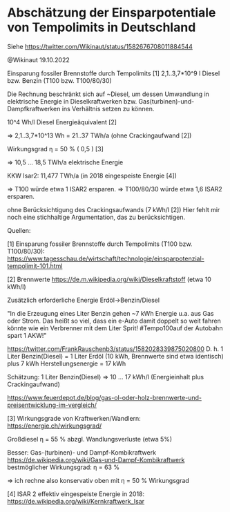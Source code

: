 # Abschätzung der Einsparpotentiale von Tempolimits in Deutschland

Siehe  https://twitter.com/Wikinaut/status/1582676708011884544


@Wikinaut 19.10.2022

Einsparung fossiler Brennstoffe durch Tempolimits [1]
2,1..3,7*10^9 l Diesel bzw. Benzin (T100 bzw. T100/80/30)

Die Rechnung beschränkt sich auf ~Diesel, um dessen Umwandlung in elektrische Energie in Dieselkraftwerken bzw. Gas(turbinen)-und-Dampfkraftwerken ins Verhältnis setzen zu können.

10^4 Wh/l Diesel Energieäquivalent [2]

=> 2,1..3,7*10^13 Wh = 21..37 TWh/a (ohne Crackingaufwand [2])

Wirkungsgrad η = 50 % ( 0,5 ) [3]

=> 10,5 … 18,5 TWh/a elektrische Energie


KKW Isar2: 11,477 TWh/a (in 2018 eingespeiste Energie [4])


=> T100 würde etwa 1 ISAR2 ersparen.
=> T100/80/30 würde etwa 1,6 ISAR2 ersparen.

ohne Berücksichtigung des Crackingsaufwands (7 kWh/l [2])
Hier fehlt mir noch eine stichhaltige Argumentation, das zu berücksichtigen.


Quellen:

[1]
Einsparung fossiler Brennstoffe durch Tempolimits (T100 bzw. T100/80/30):
https://www.tagesschau.de/wirtschaft/technologie/einsparpotenzial-tempolimit-101.html


[2] Brennwerte
https://de.m.wikipedia.org/wiki/Dieselkraftstoff (etwa 10 kWh/l)

Zusätzlich erforderliche Energie Erdöl→Benzin/Diesel

"In die Erzeugung eines Liter Benzin gehen ~7 kWh Energie u.a. aus Gas oder Strom. Das heißt so viel, dass ein e-Auto damit doppelt so weit fahren könnte wie ein Verbrenner mit dem Liter Sprit! #Tempo100auf der Autobahn spart 1 AKW!"

https://twitter.com/FrankRauschenb3/status/1582028339875020800
D. h. 1 Liter Benzin(Diesel) = 1 Liter Erdöl (10 kWh, Brennwerte sind etwa identisch) plus 7 kWh Herstellungsenergie = 17 kWh

Schätzung: 1 Liter Benzin(Diesel) => 10 … 17 kWh/l (Energieinhalt plus Crackingaufwand)


https://www.feuerdepot.de/blog/gas-ol-oder-holz-brennwerte-und-preisentwicklung-im-vergleich/

[3] Wirkungsgrade von Kraftwerken/Wandlern:
https://energie.ch/wirkungsgrad/

Großdiesel η = 55 % abzgl. Wandlungsverluste (etwa 5%)

Besser: Gas-(turbinen)- und Dampf-Kombikraftwerk
https://de.wikipedia.org/wiki/Gas-und-Dampf-Kombikraftwerk
bestmöglicher Wirkungsgrad: η = 63 %

=> ich rechne also konservativ oben mit η = 50 % Wirkungsgrad

[4] ISAR 2 effektiv eingespeiste Energie in 2018:
https://de.wikipedia.org/wiki/Kernkraftwerk_Isar
